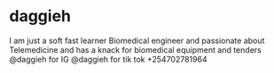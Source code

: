 # daggieh
I am just a soft fast learner 
Biomedical engineer and passionate about Telemedicine and has a knack for biomedical equipment and tenders 
@daggieh for IG
@daggieh for tik tok
+254702781964 
